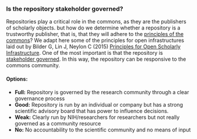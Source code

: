 ### Is the repository stakeholder governed?

Repositories play a critical role in the commons, as they are the publishers of scholarly objects.  but how do we determine whether a repository is a trustworthy publisher, that is, that they will adhere to the [principles of the commons](https://www.force11.org/scholarly-commons/principles)? We adapt here some of the principles for open infrastructures laid out by Bilder G, Lin J, Neylon C (2015) [Principles for Open Scholarly Infrastructure](http://dx.doi.org/10.6084/m9.figshare.1314859).  One of the most important is that the repository is [stakeholder governed](https://hyp.is/_X3W4h-4EeeCpm8NXWVZGg/cameronneylon.net/blog/principles-for-open-scholarly-infrastructures/).  In this way, the repository can be responsive to the commons community.  

#### Options:

* **Full:**  Repository is governed by the research community through a clear governance process
* **Good:**  Repository is run by an individual or company but has a strong scientific advisory board that has power to influence decisions.  
* **Weak:**  Clearly run by NIH/researchers for researchers but not really governed as a community resource
* **No:**  No accountability to the scientific community and no means of input

